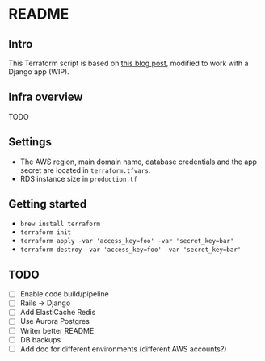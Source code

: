 # README

## Intro

This Terraform script is based on [this blog post](https://thecode.pub/easy-deploy-your-docker-applications-to-aws-using-ecs-and-fargate-a988a1cc842f), modified to work with a Django app (WIP).

## Infra overview

TODO

## Settings

* The AWS region, main domain name, database credentials and the app secret are located
in `terraform.tfvars`.
* RDS instance size in `production.tf`

## Getting started

* `brew install terraform`
* `terraform init`
* `terraform apply -var 'access_key=foo' -var 'secret_key=bar'`
* `terraform destroy -var 'access_key=foo' -var 'secret_key=bar'`

## TODO

- [ ] Enable code build/pipeline
- [ ] Rails -> Django
- [ ] Add ElastiCache Redis
- [ ] Use Aurora Postgres
- [ ] Writer better README
- [ ] DB backups
- [ ] Add doc for different environments (different AWS accounts?)
